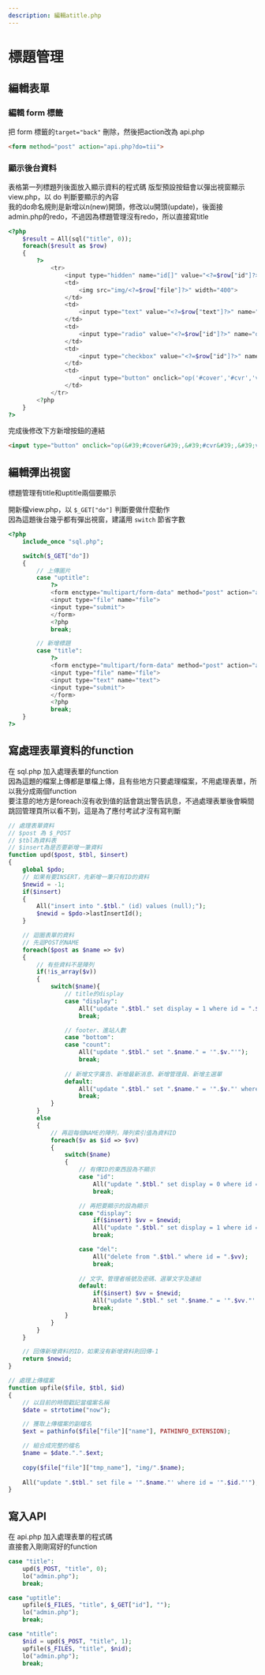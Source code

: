 ```yaml
---
description: 編輯atitle.php
---
```


# 標題管理

## 編輯表單

### 編輯 form 標籤

把 form 標籤的`target="back"` 刪除，然後把action改為 api.php

```html
<form method="post" action="api.php?do=tii">
```

### 顯示後台資料

表格第一列標題列後面放入顯示資料的程式碼
版型預設按鈕會以彈出視窗顯示 view.php，以 do 判斷要顯示的內容  
我的do命名規則是新增以n(new)開頭，修改以u開頭(update)，後面接admin.php的redo，不過因為標題管理沒有redo，所以直接寫title
```php
<?php
	$result = All(sql("title", 0));
	foreach($result as $row)
	{
		?>
			<tr>
				<input type="hidden" name="id[]" value="<?=$row["id"]?>">
				<td>
					<img src="img/<?=$row["file"]?>" width="400">
				</td>
				<td>
					<input type="text" value="<?=$row["text"]?>" name="text[<?=$row["id"]?>]">
				</td>
				<td>
					<input type="radio" value="<?=$row["id"]?>" name="display" <?=($row["display"])?"checked":""?>>
				</td>
				<td>
					<input type="checkbox" value="<?=$row["id"]?>" name="del[]">
				</td>
				<td>
					<input type="button" onclick="op('#cover','#cvr','view.php?do=uptitle&id=<?=$row["id"]?>')" value="更新圖片">
				</td>
			</tr>
		<?php
	}
?>
```
完成後修改下方新增按鈕的連結  

```html
<input type="button" onclick="op(&#39;#cover&#39;,&#39;#cvr&#39;,&#39;view.php?do=ntitle&#39;)" value="新增網站標題圖片">
```

## 編輯彈出視窗
標題管理有title和uptitle兩個要顯示

開新檔view.php，以 `$_GET["do"]` 判斷要做什麼動作  
因為這題後台幾乎都有彈出視窗，建議用 `switch` 節省字數

```php
<?php
	include_once "sql.php";

	switch($_GET["do"])
	{
		// 上傳圖片
		case "uptitle":
			?>
			<form enctype="multipart/form-data" method="post" action="api.php?do=uptitle&id=<?=$_GET["id"]?>">
			<input type="file" name="file">
			<input type="submit">
			</form>
			<?php
			break;

		// 新增標題
		case "title":
			?>
			<form enctype="multipart/form-data" method="post" action="api.php?do=ntitle">
			<input type="file" name="file">
			<input type="text" name="text">
			<input type="submit">
			</form>
			<?php
			break;
	}
?>
```

## 寫處理表單資料的function

在 sql.php 加入處理表單的function  
因為這題的檔案上傳都是單檔上傳，且有些地方只要處理檔案，不用處理表單，所以我分成兩個function  
要注意的地方是foreach沒有收到值的話會跳出警告訊息，不過處理表單後會瞬間跳回管理頁所以看不到，這是為了應付考試才沒有寫判斷  

```php
// 處理表單資料
// $post 為 $_POST
// $tbl為資料表
// $insert為是否要新增一筆資料
function upd($post, $tbl, $insert)
{
	global $pdo; 
	// 如果有要INSERT，先新增一筆只有ID的資料
	$newid = -1;
	if($insert)	
	{
		All("insert into ".$tbl." (id) values (null);");	
		$newid = $pdo->lastInsertId();
	}

	// 迴圈表單的資料
	// 先迴POST的NAME
	foreach($post as $name => $v)
	{
		// 有些資料不是陣列
		if(!is_array($v))
		{
			switch($name){
				// title的display
				case "display":
					All("update ".$tbl." set display = 1 where id = ".$v);
					break;

				// footer、進站人數
				case "bottom":
				case "count":
					All("update ".$tbl." set ".$name." = '".$v."'");
					break;
				
				// 新增文字廣告、新增最新消息、新增管理員、新增主選單
				default:
					All("update ".$tbl." set ".$name." = '".$v."' where id = ".$newid);
					break;
			}
		}
		else
		{
			// 再迴每個NAME的陣列，陣列索引值為資料ID
			foreach($v as $id => $vv)
			{
				switch($name)
				{
					// 有傳ID的東西設為不顯示
					case "id":
						All("update ".$tbl." set display = 0 where id = ".$vv);
						break;

					// 再把要顯示的設為顯示
					case "display":
						if($insert) $vv = $newid;
						All("update ".$tbl." set display = 1 where id = ".$vv);
						break;

					case "del":
						All("delete from ".$tbl." where id = ".$vv);
						break;
					
					// 文字、管理者帳號及密碼、選單文字及連結
					default:
						if($insert) $vv = $newid;
						All("update ".$tbl." set ".$name." = '".$vv."' where id = ".$id);
						break;					
				}
			}
		}
	}

	// 回傳新增資料的ID，如果沒有新增資料則回傳-1
	return $newid;
}

// 處理上傳檔案
function upfile($file, $tbl, $id)
{
	// 以目前的時間戳記當檔案名稱
	$date = strtotime("now");

	// 獲取上傳檔案的副檔名
	$ext = pathinfo($file["file"]["name"], PATHINFO_EXTENSION);

	// 組合成完整的檔名
	$name = $date.".".$ext;
	
	copy($file["file"]["tmp_name"], "img/".$name);
	
	All("update ".$tbl." set file = '".$name."' where id = '".$id."'");
}
```

## 寫入API
在 api.php 加入處理表單的程式碼  
直接套入剛剛寫好的function
```php
case "title":
	upd($_POST, "title", 0);
	lo("admin.php");
	break;

case "uptitle":
	upfile($_FILES, "title", $_GET["id"], "");
	lo("admin.php");
	break;

case "ntitle":
	$nid = upd($_POST, "title", 1);
	upfile($_FILES, "title", $nid);
	lo("admin.php");
	break;
```
 

 